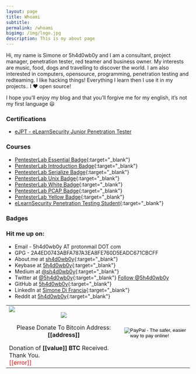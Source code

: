 ```yaml
---
layout: page
title: Whoami
subtitle: 
permalink: /whoami
bigimg: /img/logo.jpg
description: This is my about page
---
```


Hi, my name is Simone or 5h4d0wb0y and I am a consultant, project manager, penetration tester, red teamer and business owner. My interests are music, food, dogs and travelling to discover the world. I am also interested in computers, opensource, programming, penetration testing and redteaming. I like hacking things! Everything I learn then I use it in my projects.. I :heart: open source!

I hope you’ll enjoy my blog and that you’ll forgive me for my english, it’s not my first language :smiley:


### <i class="fas fa-graduation-cap"></i> Certifications

* [eJPT - eLearnSecurity Junior Penetration Tester](https://www.elearnsecurity.com/certification/verify/?c=17034152-01c9-471d-8873-94c5fc6a6b8e)


### <i class="fas fa-graduation-cap"></i> Courses

* [PentesterLab Essential Badge](https://pentesterlab.com/profile/ad2597cc94153fdac115c823b4){:target="_blank"}
* [PentesterLab Introduction Badge](https://pentesterlab.com/profile/ad2597cc94153fdac115c823b4){:target="_blank"}
* [PentesterLab Serialize Badge](https://pentesterlab.com/profile/ad2597cc94153fdac115c823b4){:target="_blank"}
* [PentesterLab Unix Badge](https://pentesterlab.com/profile/ad2597cc94153fdac115c823b4){:target="_blank"}
* [PentesterLab White Badge](https://pentesterlab.com/profile/ad2597cc94153fdac115c823b4){:target="_blank"}
* [PentesterLab PCAP Badge](https://pentesterlab.com/profile/ad2597cc94153fdac115c823b4){:target="_blank"}
* [PentesterLab Yellow Badge](https://pentesterlab.com/profile/ad2597cc94153fdac115c823b4){:target="_blank"}
* [eLearnSecurity Penetration Testing Student](https://www.elearnsecurity.it/course/penetration_testing_student/){:target="_blank"}


### Badges

<script src="https://www.hackthebox.eu/badge/8011"></script>


### Hit me up on:

* Email - 5h4d0wb0y AT protonmail DOT com
* GPG - 2A4ED0743ABFA787A3EA8FE760D5EADC671CBCFF
* About.me at [sh4d0wb0y](https://about.me/sh4d0wb0y){:target="_blank"}
* Keybase at [5h4d0wb0y](https://keybase.io/5h4d0wb0y){:target="_blank"}
* Medium at [@sh4d0wb0y](https://medium.com/@sh4d0wb0y){:target="_blank"}
* Twitter at [@5h4d0wb0y](https://twitter.com/5h4d0wb0y){:target="_blank"} <a href="https://twitter.com/5h4d0wb0y?ref_src=twsrc%5Etfw" class="twitter-follow-button" data-show-count="false">Follow @5h4d0wb0y</a><script async src="https://platform.twitter.com/widgets.js" charset="utf-8"></script>
* GitHub at [5h4d0wb0y](https://github.com/5h4d0wb0y){:target="_blank"}
* LinkedIn at [Simone Di Francia](https://linkedin.com/in/simone-di-francia-474513142){:target="_blank"}
* Reddit at [5h4d0wb0y](https://www.reddit.com/user/5h4d0wb0y){:target="_blank"}

<table class="table table-borderless no-border">
  <tr class="borderless">
    <td>
      <script type="text/javascript" src="https://ajax.googleapis.com/ajax/libs/jquery/1.8.0/jquery.min.js"></script>
      <script type="text/javascript" src="https://blockchain.info/Resources/js/pay-now-button.js"></script>
      <div style="font-size:16px;margin:0 auto;width:300px" class="blockchain-btn" data-address="18vSjKGPMS6wgBa2ND8RubbvuzSgkvrQaE" data-shared="false">
        <div class="blockchain stage-begin">
            <img src="https://blockchain.info/Resources/buttons/donate_64.png"/>
        </div>
        <div class="blockchain stage-loading" style="text-align:center">
          <img src="https://blockchain.info/Resources/loading-large.gif"/>
        </div>
        <div class="blockchain stage-ready">
          <p align="center">Please Donate To Bitcoin Address: <b>[[address]]</b></p>
          <p align="center" class="qr-code"></p>
        </div>
        <div class="blockchain stage-paid">
          Donation of <b>[[value]] BTC</b> Received. Thank You.
        </div>
        <div class="blockchain stage-error">
          <font color="red">[[error]]</font>
        </div>
      </div>
    </td>
    <td>
      <form action="https://www.paypal.com/cgi-bin/webscr" method="post" target="_top">
        <input type="hidden" name="cmd" value="_s-xclick">
        <input type="hidden" name="hosted_button_id" value="626Y5ZB94X3NE">
        <input type="image" src="https://www.paypalobjects.com/en_US/IT/i/btn/btn_donateCC_LG.gif" border="0"   name="submit" alt="PayPal - The safer, easier way to pay online!">
        <img alt="" border="0" src="https://www.paypalobjects.com/en_US/i/scr/pixel.gif" width="1" height="1">
      </form>
    </td>
  </tr>
</table>
